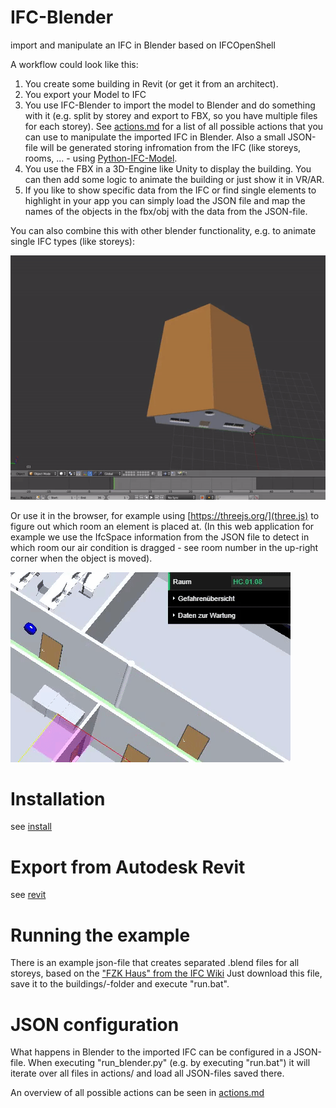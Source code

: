 # IFC-Blender
import and manipulate an IFC in Blender based on IFCOpenShell

A workflow could look like this:
1. You create some building in Revit (or get it from an architect).
1. You export your Model to IFC
1. You use IFC-Blender to import the model to Blender and do something with it (e.g. split by storey and export to FBX, so you have multiple files for each storey). See [actions.md](https://github.com/brean/ifc_blender/blob/master/docs/actions.md) for a list of all possible actions that you can use to manipulate the imported IFC in Blender. Also a small JSON-file will be generated storing infromation from the IFC (like storeys, rooms, ... - using [Python-IFC-Model](https://github.com/brean/python-ifc-model).
1. You use the FBX in a 3D-Engine like Unity to display the building. You can then add some logic to animate the building or just show it in VR/AR.
1. If you like to show specific data from the IFC or find single elements to highlight in your app you can simply load the JSON file and map the names of the objects in the fbx/obj with the data from the JSON-file.

You can also combine this with other blender functionality, e.g. to animate single IFC types (like storeys):

![Storey animation](docs/animations/storey_animation.gif?raw=true)

Or use it in the browser, for example using [https://threejs.org/](three.js) to figure out which room an element is placed at. (In this web application for example we use the IfcSpace information from the JSON file to detect in which room our air condition is dragged - see room number in the up-right corner when the object is moved).

![Object movement, space detection](docs/animations/room_detect.gif?raw=true)

# Installation
see [install](docs/install.md)

# Export from Autodesk Revit
see [revit](docs/revit.md)

# Running the example
There is an example json-file that creates separated .blend files for all storeys, based on the ["FZK Haus" from the IFC Wiki](http://www.ifcwiki.org/index.php?title=KIT_IFC_Examples)
Just download this file, save it to the buildings/-folder and execute "run.bat".

# JSON configuration
What happens in Blender to the imported IFC can be configured in a JSON-file. When executing "run_blender.py" (e.g. by executing "run.bat") it will iterate over all files in actions/ and load all JSON-files saved there.

An overview of all possible actions can be seen in [actions.md](docs/actions.md)
